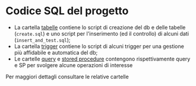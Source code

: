 # Codice SQL del progetto
- La cartella [tabelle](tabelle/) contiene lo script di creazione del db e delle tabelle (`create.sql`) e uno script per l'inserimento (ed il controllo) di alcuni dati (`insert_and_test.sql`);
- La cartella [trigger](trigger/) contiene lo script di alcuni trigger per una gestione più affidabile e automatica del db;
- Le cartelle [query](query/) e [stored procedure](stored%20procedure/) contengono rispettivamente query e SP per svolgere alcune operazioni di interesse

Per maggiori dettagli consultare le relative cartelle
